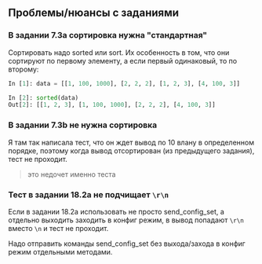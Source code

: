 ## Проблемы/нюансы с заданиями

### В задании 7.3a сортировка нужна "стандартная"

Сортировать надо sorted или sort. Их особенность в том, что они сортируют по первому
элементу, а если первый одинаковый, то по второму:

```python
In [1]: data = [[1, 100, 1000], [2, 2, 2], [1, 2, 3], [4, 100, 3]]

In [2]: sorted(data)
Out[2]: [[1, 2, 3], [1, 100, 1000], [2, 2, 2], [4, 100, 3]]
```

### В задании 7.3b не нужна сортировка

Я там так написала тест, что он ждет вывод по 10 влану в определенном порядке,
поэтому когда вывод отсортирован (из предыдущего задания), тест не проходит.

> это недочет именно теста


### Тест в задании 18.2a не подчищает `\r\n`

Если в задании 18.2a использовать не просто send_config_set, а отдельно выходить
заходить в конфиг режим, в вывод попадают `\r\n` вместо `\n`  и тест не проходит.

Надо отправить команды send_config_set без выхода/захода в конфиг режим отдельными
методами.
